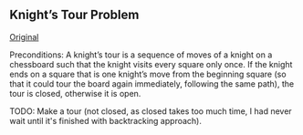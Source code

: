 ## Knight’s Tour Problem

[Original](http://algorithms.tutorialhorizon.com/backtracking-knights-tour-problem/)

Preconditions: A knight’s tour is a sequence of moves of a knight on 
a chess­board such that the knight visits every square only once. 
If the knight ends on a square that is one knight’s move from the beginning 
square (so that it could tour the board again immediately, 
following the same path), the tour is closed, other­wise it is open.

TODO: Make a tour (not closed, as closed takes too much time, I had never wait
until it's finished with backtracking approach).
